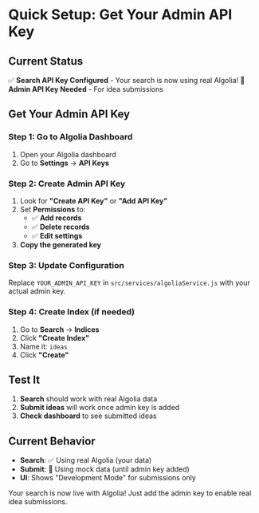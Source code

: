 # Quick Setup: Get Your Admin API Key

## Current Status
✅ **Search API Key Configured** - Your search is now using real Algolia!
🔄 **Admin API Key Needed** - For idea submissions

## Get Your Admin API Key

### Step 1: Go to Algolia Dashboard
1. Open your Algolia dashboard
2. Go to **Settings** → **API Keys**

### Step 2: Create Admin API Key
1. Look for **"Create API Key"** or **"Add API Key"**
2. Set **Permissions** to:
   - ✅ **Add records**
   - ✅ **Delete records** 
   - ✅ **Edit settings**
3. **Copy the generated key**

### Step 3: Update Configuration
Replace `YOUR_ADMIN_API_KEY` in `src/services/algoliaService.js` with your actual admin key.

### Step 4: Create Index (if needed)
1. Go to **Search** → **Indices**
2. Click **"Create Index"**
3. Name it: `ideas`
4. Click **"Create"**

## Test It
1. **Search** should work with real Algolia data
2. **Submit ideas** will work once admin key is added
3. **Check dashboard** to see submitted ideas

## Current Behavior
- **Search**: ✅ Using real Algolia (your data)
- **Submit**: 🔄 Using mock data (until admin key added)
- **UI**: Shows "Development Mode" for submissions only

Your search is now live with Algolia! Just add the admin key to enable real idea submissions.
